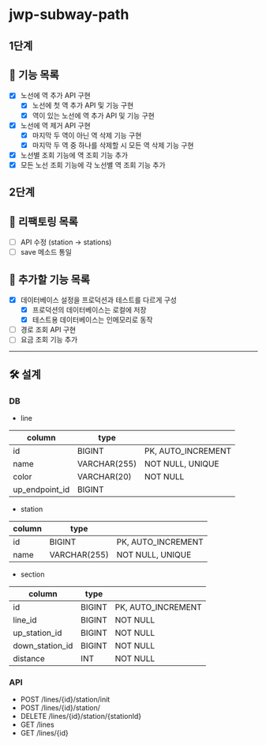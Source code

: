 # jwp-subway-path

## 1단계

## 🎯 기능 목록

- [x]  노선에 역 추가 API 구현
    - [x]  노선에 첫 역 추가 API 및 기능 구현
    - [x]  역이 있는 노선에 역 추가 API 및 기능 구현
- [x]  노선에 역 제거 API 구현
    - [x]  마지막 두 역이 아닌 역 삭제 기능 구현
    - [x]  마지막 두 역 중 하나를 삭제할 시 모든 역 삭제 기능 구현
- [x]  노선별 조회 기능에 역 조회 기능 추가
- [x]  모든 노선 조회 기능에 각 노선별 역 조회 기능 추가

## 2단계

## 🎯 리팩토링 목록

- [ ]  API 수정 (station -> stations)
- [ ]  save 메소드 통일

## 🎯 추가할 기능 목록

- [x]  데이터베이스 설정을 프로덕션과 테스트를 다르게 구성
    - [x]  프로덕션의 데이터베이스는 로컬에 저장
    - [x]  테스트용 데이터베이스는 인메모리로 동작
- [ ]  경로 조회 API 구현
- [ ]  요금 조회 기능 추가

---

## 🛠 설계

### DB

- line

| column         | type         |                    |
|----------------|--------------|--------------------|
| id             | BIGINT       | PK, AUTO_INCREMENT |
| name           | VARCHAR(255) | NOT NULL, UNIQUE   |
| color          | VARCHAR(20)  | NOT NULL           |
| up_endpoint_id | BIGINT       |                    |

- station

| column | type         |                    |
|--------|--------------|--------------------|
| id     | BIGINT       | PK, AUTO_INCREMENT |
| name   | VARCHAR(255) | NOT NULL, UNIQUE   |

- section

| column          | type   |                    |
|-----------------|--------|--------------------|
| id              | BIGINT | PK, AUTO_INCREMENT |
| line_id         | BIGINT | NOT NULL           |
| up_station_id   | BIGINT | NOT NULL           |
| down_station_id | BIGINT | NOT NULL           |
| distance        | INT    | NOT NULL           |

### API

- POST /lines/{id}/station/init
- POST /lines/{id}/station/
- DELETE /lines/{id}/station/{stationId}
- GET /lines
- GET /lines/{id}
  ️
